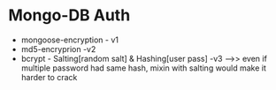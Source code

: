 # Mongo-DB Auth
* mongoose-encryption - v1
* md5-encryprion -v2
* bcrypt - Salting[random salt] & Hashing[user pass] -v3 -->> even if multiple password had same hash, mixin with salting would make it harder to crack